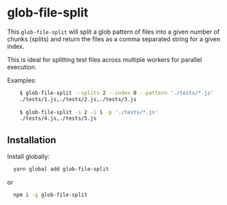 # glob-file-split

This `glob-file-split` will split a glob pattern of files into a given number of chunks (splits) and return the files as a comma separated string for a given index.

This is ideal for splitting test files across multiple workers for parallel execution.

Examples:

```bash
    $ glob-file-split --splits 2 --index 0 --pattern './tests/*.js' 
    ./tests/1.js,./tests/2.js,./tests/3.js
    
    $ glob-file-split -s 2 -i 1 -p './tests/*.js' 
    ./tests/4.js,./tests/5.js
```

## Installation

Install globally:

```bash
  yarn global add glob-file-split
```

or

```bash
  npm i -g glob-file-split
```
